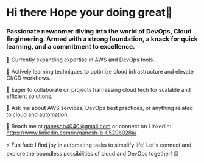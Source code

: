 Hi there Hope your doing great👋
==
### Passionate newcomer diving into the world of DevOps, Cloud Engineering. Armed with a strong foundation, a knack for quick learning, and a commitment to excellence.


🚀 Currently expanding expertise in AWS and DevOps tools.

🌱 Actively learning techniques to optimize cloud infrastructure and elevate CI/CD workflows.

🤝 Eager to collaborate on projects harnessing cloud tech for scalable and efficient solutions.

💬 Ask me about AWS services, DevOps best practices, or anything related to cloud and automation.

📧 Reach me at ganeshb4040@gmail.com or connect on LinkedIn: https://www.linkedin.com/in/ganesh-b-0529b028a/

⚡ Fun fact: I find joy in automating tasks to simplify life! Let's connect and explore the boundless possibilities of cloud and DevOps together! 😄

<!--
**Ganesh-Bayya/Ganesh-Bayya** is a ✨ _special_ ✨ repository because its `README.md` (this file) appears on your GitHub profile.

Here are some ideas to get you started:

- 🔭 I’m currently working on ...
- 🌱 I’m currently learning ...
- 👯 I’m looking to collaborate on ...
- 🤔 I’m looking for help with ...
- 💬 Ask me about ...
- 📫 How to reach me: ...
- 😄 Pronouns: ...
- ⚡ Fun fact: ...
-->
